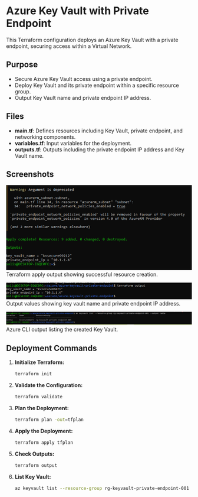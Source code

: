 
# Azure Key Vault with Private Endpoint

This Terraform configuration deploys an Azure Key Vault with a private endpoint, securing access within a Virtual Network.

## Purpose
- Secure Azure Key Vault access using a private endpoint.
- Deploy Key Vault and its private endpoint within a specific resource group.
- Output Key Vault name and private endpoint IP address.

## Files
- **main.tf**: Defines resources including Key Vault, private endpoint, and networking components.
- **variables.tf**: Input variables for the deployment.
- **outputs.tf**: Outputs including the private endpoint IP address and Key Vault name.

## Screenshots
![Terraform Apply Success](./screenshots/terraform-apply-success.png)  
Terraform apply output showing successful resource creation.

![Terraform Output](./screenshots/terraform-output.png)  
Output values showing key vault name and private endpoint IP address.

![Key Vault List](./screenshots/keyvault-list.png)  
Azure CLI output listing the created Key Vault.

## Deployment Commands

1. **Initialize Terraform:**
    ```bash
    terraform init
    ```

2. **Validate the Configuration:**
    ```bash
    terraform validate
    ```

3. **Plan the Deployment:**
    ```bash
    terraform plan -out=tfplan
    ```

4. **Apply the Deployment:**
    ```bash
    terraform apply tfplan
    ```

5. **Check Outputs:**
    ```bash
    terraform output
    ```

6. **List Key Vault:**
    ```bash
    az keyvault list --resource-group rg-keyvault-private-endpoint-001 --output table
    ```

